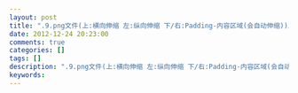 ```yaml
---
layout: post
title: ".9.png文件(上:横向伸缩 左:纵向伸缩 下/右:Padding-内容区域(会自动伸缩))上边左边必须要有点"
date: 2012-12-24 20:23:00 
comments: true
categories: []
tags: []
description: ".9.png文件(上:横向伸缩 左:纵向伸缩 下/右:Padding-内容区域(会自动伸缩))上边左边必须要有点"
keywords: 
---
```





